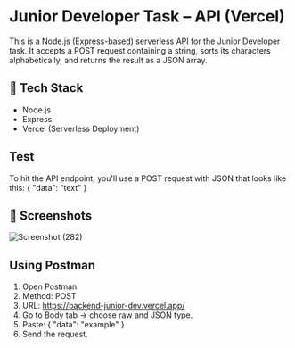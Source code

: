 # Junior Developer Task – API (Vercel)

This is a Node.js (Express-based) serverless API for the Junior Developer task. It accepts a POST request containing a string, sorts its characters alphabetically, and returns the result as a JSON array.

## 🔧 Tech Stack

- Node.js
- Express
- Vercel (Serverless Deployment)

## Test

To hit the API endpoint, you'll use a POST request with JSON that looks like this:
{
  "data": "text"
}

## 📸 Screenshots
![Screenshot (282)](https://github.com/user-attachments/assets/e189dfee-d9bc-4d2a-9e3d-51054d0f6542)

## Using Postman

1. Open Postman.
2. Method: POST
3. URL: https://backend-junior-dev.vercel.app/
4. Go to Body tab → choose raw and JSON type.
5. Paste:
{
  "data": "example"
}
6. Send the request.
